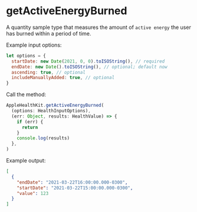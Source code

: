# getActiveEnergyBurned

A quantity sample type that measures the amount of `active energy` the user has burned within a period of time.

Example input options:

```javascript
let options = {
  startDate: new Date(2021, 0, 0).toISOString(), // required
  endDate: new Date().toISOString(), // optional; default now
  ascending: true, // optional
  includeManuallyAdded: true, // optional
}
```

Call the method:

```javascript
AppleHealthKit.getActiveEnergyBurned(
  (options: HealthInputOptions),
  (err: Object, results: HealthValue) => {
    if (err) {
      return
    }
    console.log(results)
  },
)
```

Example output:

```json
[
  {
    "endDate": "2021-03-22T16:00:00.000-0300",
    "startDate": "2021-03-22T15:00:00.000-0300",
    "value": 123
  }
]
```
